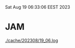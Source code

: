 Sat Aug 19 06:33:06 EEST 2023
# JAM
<a href='./cache/202308/19_06.log'>./cache/202308/19_06.log</a>
